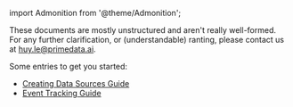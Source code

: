 import Admonition from '@theme/Admonition';

<Admonition type="caution" icon="🚧" title="Docs are under construction...">
  <p>
  These documents are mostly unstructured and aren't really well-formed.
  For any further clarification, or (understandable) ranting, please contact us at <a href="mailto::huy.le@primedata.ai">huy.le@primedata.ai</a>.
  </p>
</Admonition>

Some entries to get you started:

- [Creating Data Sources Guide](docs/setup/creating-data-sources)
- [Event Tracking Guide](docs/ingesting-events)

